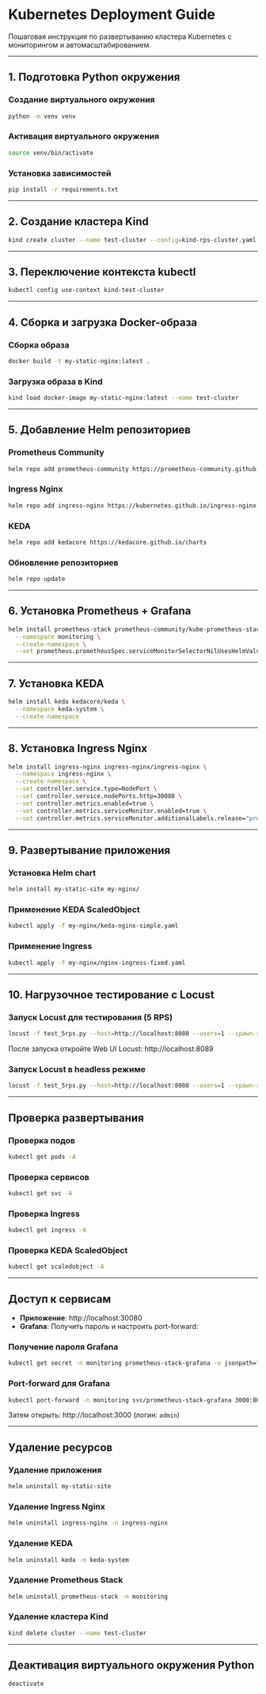 # Kubernetes Deployment Guide

Пошаговая инструкция по развертыванию кластера Kubernetes с мониторингом и автомасштабированием.

---

## 1. Подготовка Python окружения

### Создание виртуального окружения

```bash
python -m venv venv
```

### Активация виртуального окружения

```bash
source venv/bin/activate
```

### Установка зависимостей

```bash
pip install -r requirements.txt
```

---

## 2. Создание кластера Kind

```bash
kind create cluster --name test-cluster --config=kind-rps-cluster.yaml
```

---

## 3. Переключение контекста kubectl

```bash
kubectl config use-context kind-test-cluster
```

---

## 4. Сборка и загрузка Docker-образа

### Сборка образа

```bash
docker build -t my-static-nginx:latest .
```

### Загрузка образа в Kind

```bash
kind load docker-image my-static-nginx:latest --name test-cluster
```

---

## 5. Добавление Helm репозиториев

### Prometheus Community

```bash
helm repo add prometheus-community https://prometheus-community.github.io/helm-charts
```

### Ingress Nginx

```bash
helm repo add ingress-nginx https://kubernetes.github.io/ingress-nginx
```

### KEDA

```bash
helm repo add kedacore https://kedacore.github.io/charts
```

### Обновление репозиториев

```bash
helm repo update
```

---

## 6. Установка Prometheus + Grafana

```bash
helm install prometheus-stack prometheus-community/kube-prometheus-stack \
  --namespace monitoring \
  --create-namespace \
  --set prometheus.prometheusSpec.serviceMonitorSelectorNilUsesHelmValues=false
```

---

## 7. Установка KEDA

```bash
helm install keda kedacore/keda \
  --namespace keda-system \
  --create-namespace
```

---

## 8. Установка Ingress Nginx

```bash
helm install ingress-nginx ingress-nginx/ingress-nginx \
  --namespace ingress-nginx \
  --create-namespace \
  --set controller.service.type=NodePort \
  --set controller.service.nodePorts.http=30080 \
  --set controller.metrics.enabled=true \
  --set controller.metrics.serviceMonitor.enabled=true \
  --set controller.metrics.serviceMonitor.additionalLabels.release="prometheus-stack"
```

---

## 9. Развертывание приложения

### Установка Helm chart

```bash
helm install my-static-site my-nginx/
```

### Применение KEDA ScaledObject

```bash
kubectl apply -f my-nginx/keda-nginx-simple.yaml
```

### Применение Ingress

```bash
kubectl apply -f my-nginx/nginx-ingress-fixed.yaml
```

---

## 10. Нагрузочное тестирование с Locust

### Запуск Locust для тестирования (5 RPS)

```bash
locust -f test_5rps.py --host=http://localhost:8080 --users=1 --spawn-rate=1
```

После запуска откройте Web UI Locust: http://localhost:8089

### Запуск Locust в headless режиме

```bash
locust -f test_5rps.py --host=http://localhost:8080 --users=1 --spawn-rate=1 --headless --run-time 5m
```

---

## Проверка развертывания

### Проверка подов

```bash
kubectl get pods -A
```

### Проверка сервисов

```bash
kubectl get svc -A
```

### Проверка Ingress

```bash
kubectl get ingress -A
```

### Проверка KEDA ScaledObject

```bash
kubectl get scaledobject -A
```

---

## Доступ к сервисам

- **Приложение**: http://localhost:30080
- **Grafana**: Получить пароль и настроить port-forward:

### Получение пароля Grafana

```bash
kubectl get secret -n monitoring prometheus-stack-grafana -o jsonpath="{.data.admin-password}" | base64 --decode
```

### Port-forward для Grafana

```bash
kubectl port-forward -n monitoring svc/prometheus-stack-grafana 3000:80
```

Затем открыть: http://localhost:3000 (логин: `admin`)

---

## Удаление ресурсов

### Удаление приложения

```bash
helm uninstall my-static-site
```

### Удаление Ingress Nginx

```bash
helm uninstall ingress-nginx -n ingress-nginx
```

### Удаление KEDA

```bash
helm uninstall keda -n keda-system
```

### Удаление Prometheus Stack

```bash
helm uninstall prometheus-stack -n monitoring
```

### Удаление кластера Kind

```bash
kind delete cluster --name test-cluster
```

---

## Деактивация виртуального окружения Python

```bash
deactivate
```